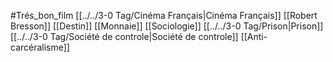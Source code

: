#Trés_bon_film [[../../3-0 Tag/Cinéma Français|Cinéma Français]] [[Robert Bresson]] [[Destin]] [[Monnaie]] [[Sociologie]] [[../../3-0 Tag/Prison|Prison]] [[../../3-0 Tag/Société de controle|Société de controle]] [[Anti-carcéralisme]] 